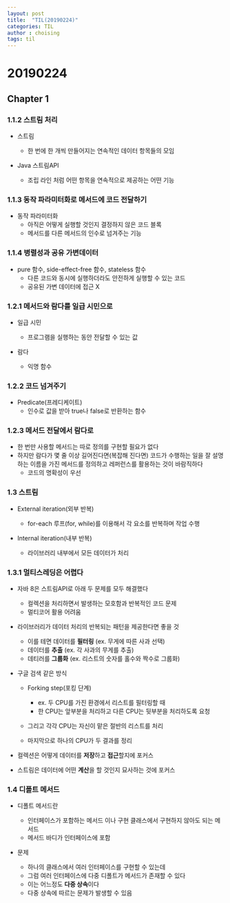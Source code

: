 ```yaml
---
layout: post
title:  "TIL(20190224)"
categories: TIL
author : choising
tags: til
---
```


# 20190224

## Chapter 1

### 1.1.2 스트림 처리

- 스트림
    - 한 번에 한 개씩 만들어지는 연속적인 데이터 항목들의 모임
    
- Java 스트림API
    - 조립 라인 처럼 어떤 항목을 연속적으로 제공하는 어떤 기능

### 1.1.3 동작 파라미터화로 메서드에 코드 전달하기

- 동작 파라미터화
    - 아직은 어떻게 실행할 것인지 결정하지 않은 코드 블록
    - 메서드를 다른 메서드의 인수로 넘겨주는 기능

### 1.1.4 병렬성과 공유 가변데이터

- pure 함수, side-effect-free 함수, stateless 함수
    - 다른 코드와 동시에 실행하더라도 안전하게 실행할 수 있는 코드
    - 공유된 가변 데이터에 접근 X


### 1.2.1 메서드와 람다를 일급 시민으로

- 일급 시민
    - 프로그램을 실행하는 동안 전달할 수 있는 값

- 람다
    - 익명 함수

### 1.2.2 코드 넘겨주기

- Predicate(프레디케이트)
    - 인수로 값을 받아 true나 false로 반환하는 함수

### 1.2.3 메서드 전달에서 람다로

- 한 번만 사용할 메서드는 따로 정의를 구현할 필요가 없다
- 하지만 람다가 몇 줄 이상 길어진다면(복잡해 진다면) 코드가 수행하는 일을 잘 설명하는 이름을 가진 메서드를 정의하고 레퍼런스를 활용하는 것이 바람직하다
    - 코드의 명확성이 우선

### 1.3 스트림

- External iteration(외부 반복)
    - for-each 루프(for, while)를 이용해서 각 요소를 반복하며 작업 수행

- Internal iteration(내부 반복)
    - 라이브러리 내부에서 모든 데이터가 처리

### 1.3.1 멀티스레딩은 어렵다

- 자바 8은 스트림API로 아래 두 문제를 모두 해결했다
    - 컬렉션을 처리하면서 발생하는 모호함과 반복적인 코드 문제
    - 멀티코어 활용 어려움

- 라이브러리가 데이터 처리의 반복되는 패턴을 제공한다면 좋을 것
    - 이를 테면 데이터를 **필터링** (ex. 무게에 따른 사과 선택)
    - 데이터를 **추출** (ex. 각 사과의 무게를 추출)
    - 데티러를 **그룹화** (ex. 리스트의 숫자를 홀수와 짝수로 그룹화)

- 구글 검색 같은 방식
    - Forking step(포킹 단계)
        - ex. 두 CPU를 가진 환경에서 리스트를 필터링할 때
        - 한 CPU는 앞부분을 처리하고 다른 CPU는 뒷부분을 처리하도록 요청

    - 그리고 각각 CPU는 자신이 맡은 절반의 리스트를 처리
    - 마지막으로 하나의 CPU가 두 결과를 정리

- 컬렉션은 어떻게 데이터를 **저장**하고 **접근**할지에 포커스
- 스트림은 데이터에 어떤 **계산**을 할 것인지 묘사하는 것에 포커스

### 1.4 디폴트 메서드

- 디폴트 메서드란
    - 인터페이스가 포함하는 메서드 이나 구현 클래스에서 구현하지 않아도 되는 메서드
    - 메서드 바디가 인터페이스에 포함

- 문제
    - 하나의 클래스에서 여러 인터페이스를 구현할 수 있는데
    - 그럼 여러 인터페이스에 다중 디폴트가 메서드가 존재할 수 있다
    - 이는 어느정도 **다중 상속**이다
    - 다중 상속에 따르는 문제가 발생할 수 있음



